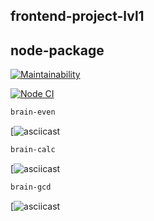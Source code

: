 ## frontend-project-lvl1

## node-package
[![Maintainability](https://api.codeclimate.com/v1/badges/dfc50c2d88cd46d069c1/maintainability)](https://codeclimate.com/github/BobrovKirill/frontend-project-lvl1/maintainability)

[![Node CI](https://github.com/BobrovKirill/frontend-project-lvl1/workflows/CI-project/badge.svg)](https://github.com/BobrovKirill/frontend-project-lvl1/actions)

```sh
brain-even
```
[![asciicast](https://asciinema.org/a/bXb5r7nZfiDZs0prXWzs5FEeM)
```sh
brain-calc
```
[![asciicast](https://asciinema.org/a/22aAfRdPZj0058riOoQ6MMvvV)
```sh
brain-gcd
```
[![asciicast](https://asciinema.org/a/CvtOVE7XotXSQ2Oah6jAxZdHz)